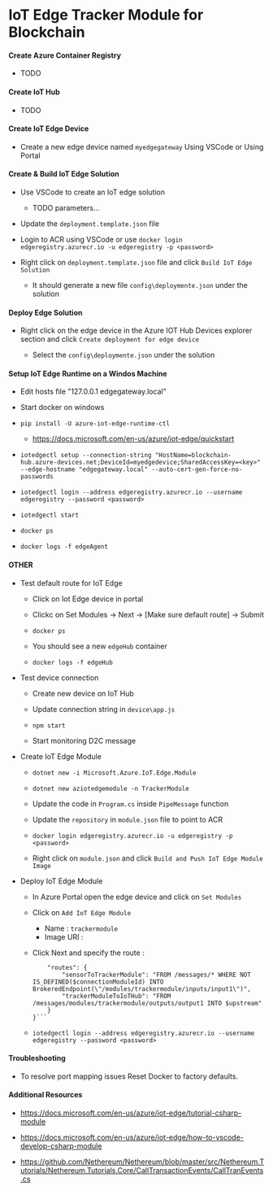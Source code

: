 # IoT Edge Tracker Module for Blockchain

#### Create Azure Container Registry

- TODO

#### Create IoT Hub

- TODO

#### Create IoT Edge Device
    
- Create a new edge device named `myedgegateway` Using VSCode or Using Portal


#### Create & Build IoT Edge Solution

- Use VSCode to create an IoT edge solution
    - TODO parameters...

- Update the `deployment.template.json` file

- Login to ACR using VSCode or use `docker login edgeregistry.azurecr.io -u edgeregistry -p <password>`

- Right click on `deployment.template.json` file and click `Build IoT Edge Solution`

    - It should generate a new file `config\deploymente.json` under the solution

#### Deploy Edge Solution

- Right click on the edge device in the Azure IOT Hub Devices explorer section and click `Create deployment for edge device`

    - Select the `config\deploymente.json` under the solution


#### Setup IoT Edge Runtime on a Windos Machine

- Edit hosts file "127.0.0.1 edgegateway.local"

- Start docker on windows

- `pip install -U azure-iot-edge-runtime-ctl`
    - https://docs.microsoft.com/en-us/azure/iot-edge/quickstart

- `iotedgectl setup --connection-string "HostName=blockchain-hub.azure-devices.net;DeviceId=myedgedevice;SharedAccessKey=<key>" --edge-hostname "edgegateway.local" --auto-cert-gen-force-no-passwords`

- `iotedgectl login --address edgeregistry.azurecr.io --username edgeregistry --password <password>`

- `iotedgectl start`

- `docker ps`

- `docker logs -f edgeAgent`


#### OTHER

- Test default route for IoT Edge

    - Click on Iot Edge device in portal

    - Clickc on Set Modules -> Next -> [Make sure default route] -> Submit

    - `docker ps`

    - You should see a new `edgeHub` container

    - `docker logs -f edgeHub`

- Test device connection

    - Create new device on IoT Hub 

    - Update connection string in `device\app.js`

    - `npm start`

    - Start monitoring D2C message

- Create IoT Edge Module

    - `dotnet new -i Microsoft.Azure.IoT.Edge.Module`

    - `dotnet new aziotedgemodule -n TrackerModule`

    - Update the code in `Program.cs` inside `PipeMessage` function

    - Update the `repository` in `module.json` file to point to ACR

    - `docker login edgeregistry.azurecr.io -u edgeregistry -p <password>`

    - Right click on `module.json` and click `Build and Push IoT Edge Module Image`

- Deploy IoT Edge Module

    - In Azure Portal open the edge device and click on `Set Modules`

    - Click on `Add IoT Edge Module`
        - Name : `trackermodule`
        - Image URI :

    - Click Next and specify the route :

        ```{
            "routes": {
                "sensorToTrackerModule": "FROM /messages/* WHERE NOT IS_DEFINED($connectionModuleId) INTO BrokeredEndpoint(\"/modules/trackermodule/inputs/input1\")",
                "trackerModuleToIoTHub": "FROM /messages/modules/trackermodule/outputs/output1 INTO $upstream"
            }
        }```

    - `iotedgectl login --address edgeregistry.azurecr.io --username edgeregistry --password <password>`


#### Troubleshooting

- To resolve port mapping issues Reset Docker to factory defaults.

#### Additional Resources

- https://docs.microsoft.com/en-us/azure/iot-edge/tutorial-csharp-module

- https://docs.microsoft.com/en-us/azure/iot-edge/how-to-vscode-develop-csharp-module

- https://github.com/Nethereum/Nethereum/blob/master/src/Nethereum.Tutorials/Nethereum.Tutorials.Core/CallTransactionEvents/CallTranEvents.cs



